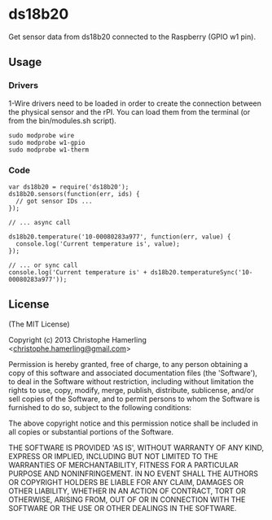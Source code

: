 # ds18b20

Get sensor data from ds18b20 connected to the Raspberry (GPIO w1 pin).

## Usage

### Drivers

1-Wire drivers need to be loaded in order to create the connection between the physical sensor and the rPI.
You can load them from the terminal (or from the bin/modules.sh script).

    sudo modprobe wire
    sudo modprobe w1-gpio
    sudo modprobe w1-therm

### Code

    var ds18b20 = require('ds18b20');
    ds18b20.sensors(function(err, ids) {
      // got sensor IDs ...
    });

    // ... async call

    ds18b20.temperature('10-00080283a977', function(err, value) {
      console.log('Current temperature is', value);
    });

    // ... or sync call
    console.log('Current temperature is' + ds18b20.temperatureSync('10-00080283a977'));

## License

(The MIT License)

Copyright (c) 2013 Christophe Hamerling &lt;christophe.hamerling@gmail.com&gt;

Permission is hereby granted, free of charge, to any person obtaining
a copy of this software and associated documentation files (the
'Software'), to deal in the Software without restriction, including
without limitation the rights to use, copy, modify, merge, publish,
distribute, sublicense, and/or sell copies of the Software, and to
permit persons to whom the Software is furnished to do so, subject to
the following conditions:

The above copyright notice and this permission notice shall be
included in all copies or substantial portions of the Software.

THE SOFTWARE IS PROVIDED 'AS IS', WITHOUT WARRANTY OF ANY KIND,
EXPRESS OR IMPLIED, INCLUDING BUT NOT LIMITED TO THE WARRANTIES OF
MERCHANTABILITY, FITNESS FOR A PARTICULAR PURPOSE AND NONINFRINGEMENT.
IN NO EVENT SHALL THE AUTHORS OR COPYRIGHT HOLDERS BE LIABLE FOR ANY
CLAIM, DAMAGES OR OTHER LIABILITY, WHETHER IN AN ACTION OF CONTRACT,
TORT OR OTHERWISE, ARISING FROM, OUT OF OR IN CONNECTION WITH THE
SOFTWARE OR THE USE OR OTHER DEALINGS IN THE SOFTWARE.
